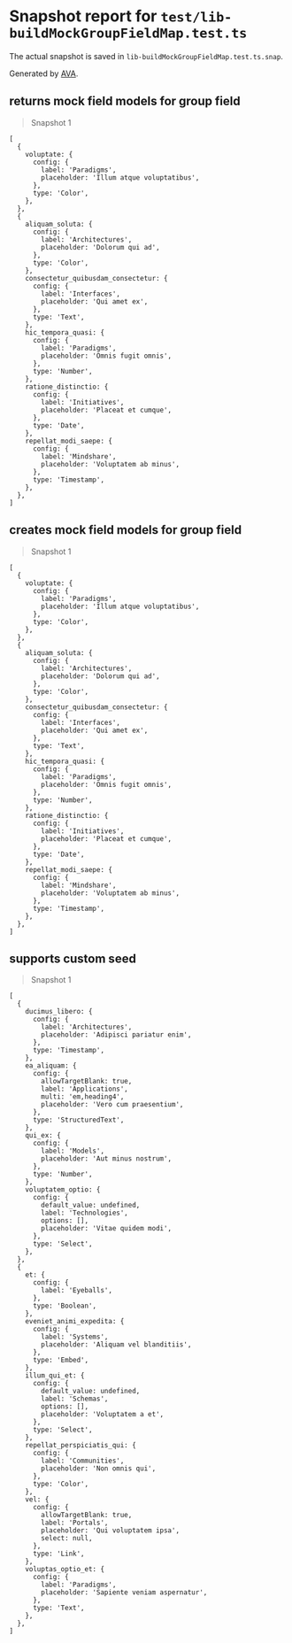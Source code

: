 # Snapshot report for `test/lib-buildMockGroupFieldMap.test.ts`

The actual snapshot is saved in `lib-buildMockGroupFieldMap.test.ts.snap`.

Generated by [AVA](https://avajs.dev).

## returns mock field models for group field

> Snapshot 1

    [
      {
        voluptate: {
          config: {
            label: 'Paradigms',
            placeholder: 'Illum atque voluptatibus',
          },
          type: 'Color',
        },
      },
      {
        aliquam_soluta: {
          config: {
            label: 'Architectures',
            placeholder: 'Dolorum qui ad',
          },
          type: 'Color',
        },
        consectetur_quibusdam_consectetur: {
          config: {
            label: 'Interfaces',
            placeholder: 'Qui amet ex',
          },
          type: 'Text',
        },
        hic_tempora_quasi: {
          config: {
            label: 'Paradigms',
            placeholder: 'Omnis fugit omnis',
          },
          type: 'Number',
        },
        ratione_distinctio: {
          config: {
            label: 'Initiatives',
            placeholder: 'Placeat et cumque',
          },
          type: 'Date',
        },
        repellat_modi_saepe: {
          config: {
            label: 'Mindshare',
            placeholder: 'Voluptatem ab minus',
          },
          type: 'Timestamp',
        },
      },
    ]

## creates mock field models for group field

> Snapshot 1

    [
      {
        voluptate: {
          config: {
            label: 'Paradigms',
            placeholder: 'Illum atque voluptatibus',
          },
          type: 'Color',
        },
      },
      {
        aliquam_soluta: {
          config: {
            label: 'Architectures',
            placeholder: 'Dolorum qui ad',
          },
          type: 'Color',
        },
        consectetur_quibusdam_consectetur: {
          config: {
            label: 'Interfaces',
            placeholder: 'Qui amet ex',
          },
          type: 'Text',
        },
        hic_tempora_quasi: {
          config: {
            label: 'Paradigms',
            placeholder: 'Omnis fugit omnis',
          },
          type: 'Number',
        },
        ratione_distinctio: {
          config: {
            label: 'Initiatives',
            placeholder: 'Placeat et cumque',
          },
          type: 'Date',
        },
        repellat_modi_saepe: {
          config: {
            label: 'Mindshare',
            placeholder: 'Voluptatem ab minus',
          },
          type: 'Timestamp',
        },
      },
    ]

## supports custom seed

> Snapshot 1

    [
      {
        ducimus_libero: {
          config: {
            label: 'Architectures',
            placeholder: 'Adipisci pariatur enim',
          },
          type: 'Timestamp',
        },
        ea_aliquam: {
          config: {
            allowTargetBlank: true,
            label: 'Applications',
            multi: 'em,heading4',
            placeholder: 'Vero cum praesentium',
          },
          type: 'StructuredText',
        },
        qui_ex: {
          config: {
            label: 'Models',
            placeholder: 'Aut minus nostrum',
          },
          type: 'Number',
        },
        voluptatem_optio: {
          config: {
            default_value: undefined,
            label: 'Technologies',
            options: [],
            placeholder: 'Vitae quidem modi',
          },
          type: 'Select',
        },
      },
      {
        et: {
          config: {
            label: 'Eyeballs',
          },
          type: 'Boolean',
        },
        eveniet_animi_expedita: {
          config: {
            label: 'Systems',
            placeholder: 'Aliquam vel blanditiis',
          },
          type: 'Embed',
        },
        illum_qui_et: {
          config: {
            default_value: undefined,
            label: 'Schemas',
            options: [],
            placeholder: 'Voluptatem a et',
          },
          type: 'Select',
        },
        repellat_perspiciatis_qui: {
          config: {
            label: 'Communities',
            placeholder: 'Non omnis qui',
          },
          type: 'Color',
        },
        vel: {
          config: {
            allowTargetBlank: true,
            label: 'Portals',
            placeholder: 'Qui voluptatem ipsa',
            select: null,
          },
          type: 'Link',
        },
        voluptas_optio_et: {
          config: {
            label: 'Paradigms',
            placeholder: 'Sapiente veniam aspernatur',
          },
          type: 'Text',
        },
      },
    ]
